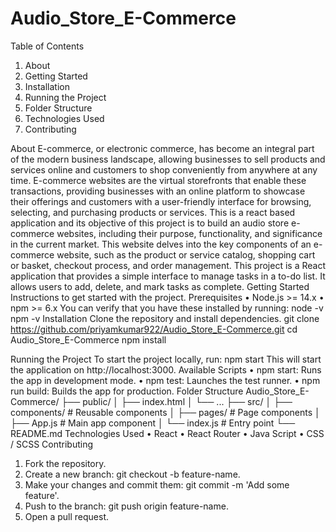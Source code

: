 # Audio_Store_E-Commerce

Table of Contents
1.	About
2.	Getting Started
3.	Installation
4.	Running the Project
5.	Folder Structure
6.	Technologies Used
7.	Contributing

About
E-commerce, or electronic commerce, has become an integral part of the modern business landscape, allowing businesses to sell products and services online and customers to shop conveniently from anywhere at any time. E-commerce websites are the virtual storefronts that enable these transactions, providing businesses with an online platform to showcase their offerings and customers with a user-friendly interface for browsing, selecting, and purchasing products or services. 
This is a react based application and its objective of this project is to build an audio store e-commerce websites, including their purpose, functionality, and significance in the current market. This website delves into the key components of an e-commerce website, such as the product or service catalog, shopping cart or basket, checkout process, and order management. This project is a React application that provides a simple interface to manage tasks in a to-do list. It allows users to add, delete, and mark tasks as complete.
Getting Started
Instructions to get started with the project.
Prerequisites
•	Node.js >= 14.x
•	npm >= 6.x
You can verify that you have these installed by running:
node -v
npm -v
Installation
Clone the repository and install dependencies.
git clone https://github.com/priyamkumar922/Audio_Store_E-Commerce.git
cd Audio_Store_E-Commerce
npm install

Running the Project
To start the project locally, run:
npm start
This will start the application on http://localhost:3000.
Available Scripts
•	npm start: Runs the app in development mode.
•	npm test: Launches the test runner.
•	npm run build: Builds the app for production.
Folder Structure
Audio_Store_E-Commerce/
├── public/
│   ├── index.html
│   └── ...
├── src/
│   ├── components/       # Reusable components
│   ├── pages/            # Page components
│   ├── App.js            # Main app component
│   └── index.js          # Entry point
└── README.md
Technologies Used
•	React
•	React Router 
•	Java Script
•	CSS / SCSS
Contributing
1.	Fork the repository.
2.	Create a new branch: git checkout -b feature-name.
3.	Make your changes and commit them: git commit -m 'Add some feature'.
4.	Push to the branch: git push origin feature-name.
5.	Open a pull request.

